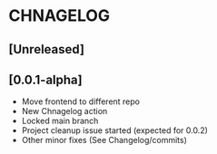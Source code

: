 # CHNAGELOG

## [Unreleased]

## [0.0.1-alpha]
- Move frontend to different repo
- New Chnagelog action
- Locked main branch
- Project cleanup issue started (expected for 0.0.2)
- Other minor fixes (See Changelog/commits)
